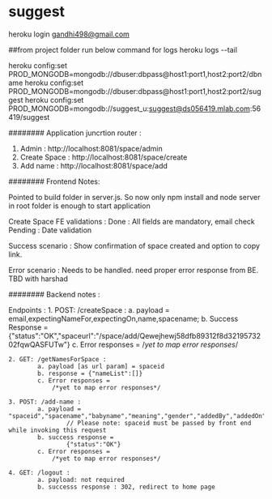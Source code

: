 # suggest

heroku login
gandhi498@gmail.com

##from project folder run below command for logs
heroku logs --tail

heroku config:set PROD_MONGODB=mongodb://dbuser:dbpass@host1:port1,host2:port2/dbname
heroku config:set PROD_MONGODB=mongodb://dbuser:dbpass@host1:port1,host2:port2/suggest
heroku config:set PROD_MONGODB=mongodb://suggest_u:suggest@ds056419.mlab.com:56419/suggest

######## Application juncrtion router : 

1. Admin : http://localhost:8081/space/admin
2. Create Space : http://localhost:8081/space/create
3. Add name : http://localhost:8081/space/add 

######## Frontend Notes:

Pointed to build folder in server.js. So now only npm install and node server in root folder is enough to start application

Create Space FE
validations : Done : All fields are mandatory, email check
			  Pending : Date validation

Success scenario : Show confirmation of space created and option to copy link.

Error scenario : Needs to be handled. need proper error response from BE. TBD with harshad


######## Backend notes :

Endpoints :
	1. POST: /createSpace  :
			a. payload = email,expectingNameFor,expectingOn,name,spacename;
			b. Success Response =
					{"status":"OK","spaceurl":"/space/add/Qewejhewj58dfb89312f8d3219573202fqwQASFUTw"}
			c. Error responses =
				/*yet to map error responses*/		

	2. GET: /getNamesForSpace :
			a. payload [as url param] = spaceid
			b. response = {"nameList":[]}
			c. Error responses = 			
				/*yet to map error responses*/

	3. POST: /add-name :
			a. payload = "spaceid","spacename","babyname","meaning","gender","addedBy","addedOn",
					// Please note: spaceid must be passed by front end while invoking this request
			b. success response =
					{"status":"OK"}
			c. Error responses =
				/*yet to map error responses*/			

	4. GET: /logout :
			a. payload: not required
			b. successs response : 302, redirect to home page